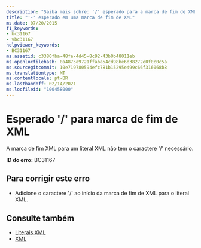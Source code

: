 ```yaml
---
description: "Saiba mais sobre: '/' esperado para a marca de fim de XML"
title: "'-' esperado em uma marca de fim de XML"
ms.date: 07/20/2015
f1_keywords:
- bc31167
- vbc31167
helpviewer_keywords:
- BC31167
ms.assetid: c3380fba-48fe-4d45-8c92-43b0b48011eb
ms.openlocfilehash: 0a4875a9721ffaba54cd98be6d38272e0f0c0c5a
ms.sourcegitcommit: 10e719780594efc781b15295e499c66f316068b8
ms.translationtype: MT
ms.contentlocale: pt-BR
ms.lasthandoff: 02/14/2021
ms.locfileid: "100458000"
---
```

# <a name="expected--for-xml-end-tag"></a>Esperado '/' para marca de fim de XML

A marca de fim XML para um literal XML não tem o caractere '/' necessário.  
  
 **ID do erro:** BC31167  
  
## <a name="to-correct-this-error"></a>Para corrigir este erro  
  
- Adicione o caractere '/' ao início da marca de fim de XML para o literal XML.  
  
## <a name="see-also"></a>Consulte também

- [Literais XML](../language-reference/xml-literals/index.md)
- [XML](../programming-guide/language-features/xml/index.md)
